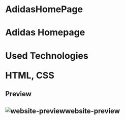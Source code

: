 # AdidasHomePage

<h1>Adidas Homepage<h1>

Used Technologies

HTML, CSS

<h2>Preview<h2>

![website-previewwebsite-preview](HomeScreen.gif)
